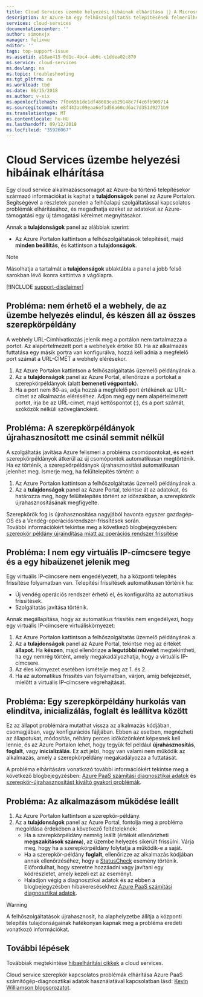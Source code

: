 ```yaml
---
title: Cloud Services üzembe helyezési hibáinak elhárítása |} A Microsoft Docs
description: Az Azure-bA egy felhőszolgáltatás telepítésének felmerülhet néhány gyakori problémák vannak. Ez a cikk egy részüket megoldásokat biztosít.
services: cloud-services
documentationcenter: ''
author: simonxjx
manager: felixwu
editor: ''
tags: top-support-issue
ms.assetid: a18ae415-0d1c-4bc4-ab6c-c1ddea02c870
ms.service: cloud-services
ms.devlang: na
ms.topic: troubleshooting
ms.tgt_pltfrm: na
ms.workload: tbd
ms.date: 06/15/2018
ms.author: v-six
ms.openlocfilehash: 7f0e65b1de1df48603cab29148c7f4c6fb909714
ms.sourcegitcommit: e8f443ac09eaa6ef1d56a60cd6ac7d351d9271b9
ms.translationtype: MT
ms.contentlocale: hu-HU
ms.lasthandoff: 09/12/2018
ms.locfileid: "35926067"
---
```

# <a name="troubleshoot-cloud-service-deployment-problems"></a>Cloud Services üzembe helyezési hibáinak elhárítása
Egy cloud service alkalmazáscsomagot az Azure-ba történő telepítésekor származó információkat is kaphat a **tulajdonságok** panel az Azure Portalon. Segítségével a részletek panelen a felhőalapú szolgáltatással kapcsolatos problémák elhárításához, és megadhatja ezeket az adatokat az Azure-támogatási egy új támogatási kérelmet megnyitásakor.

Annak a **tulajdonságok** panel az alábbiak szerint:

* Az Azure Portalon kattintson a felhőszolgáltatások telepítését, majd **minden beállítás**, és kattintson a **tulajdonságok**.

> [!NOTE]
> Másolhatja a tartalmát a **tulajdonságok** ablaktábla a panel a jobb felső sarokban lévő ikonra kattintva a vágólapra.
>
>

[!INCLUDE [support-disclaimer](../../includes/support-disclaimer.md)]

## <a name="problem-i-cannot-access-my-website-but-my-deployment-is-started-and-all-role-instances-are-ready"></a>Probléma: nem érhető el a webhely, de az üzembe helyezés elindul, és készen áll az összes szerepkörpéldány
A webhely URL-Címhivatkozás jelenik meg a portálon nem tartalmazza a portot. Az alapértelmezett port a webhelyek értéke 80. Ha az alkalmazás futtatása egy másik portra van konfigurálva, hozzá kell adnia a megfelelő port számát a URL-CÍMÉT a webhely elérésekor.

1. Az Azure Portalon kattintson a felhőszolgáltatás üzemelő példányának a.
2. Az a **tulajdonságok** panel az Azure Portal, ellenőrizze a portokat a szerepkörpéldányok (alatt **bemeneti végpontok**).
3. Ha a port nem 80-as, adja hozzá a megfelelő port értékének az URL-címet az alkalmazás eléréséhez. Adjon meg egy nem alapértelmezett portot, írja be az URL-címet, majd kettőspontot (:), és a port számát, szóközök nélküli szövegláncként.

## <a name="problem-my-role-instances-recycled-without-me-doing-anything"></a>Probléma: A szerepkörpéldányok újrahasznosított me csinál semmit nélkül
A szolgáltatás javítása Azure felismeri a probléma csomópontokat, és ezért szerepkörpéldányok átkerül az új csomópontok automatikusan megtörténik. Ha ez történik, a szerepkörpéldányok újrahasznosítási automatikusan jelenhet meg. Ismerje meg, ha felültelepítés történt: a

1. Az Azure Portalon kattintson a felhőszolgáltatás üzemelő példányának a.
2. Az a **tulajdonságok** panel az Azure Portal, tekintse át az adatokat, és határozza meg, hogy felültelepítés történt az időszakban, a szerepkörök újrahasznosításának megfigyelte.

Szerepkörök fog is újrahasznosítása nagyjából havonta egyszer gazdagép-OS és a Vendég-operációsrendszer-frissítések során.  
További információkért tekintse meg a következő blogbejegyzésben: [szerepkör példány újraindítása miatt az operációs rendszer frissítése](http://blogs.msdn.com/b/kwill/archive/2012/09/19/role-instance-restarts-due-to-os-upgrades.aspx)

## <a name="problem-i-cannot-do-a-vip-swap-and-receive-an-error"></a>Probléma: I nem egy virtuális IP-címcsere tegye és a egy hibaüzenet jelenik meg
Egy virtuális IP-címcsere nem engedélyezett, ha a központi telepítés frissítése folyamatban van. Telepítési frissítések automatikusan történik ha:

* Új vendég operációs rendszer érhető el, és konfigurálta az automatikus frissítések.
* Szolgáltatás javítása történik.

Annak megállapítása, hogy az automatikus frissítés nem engedélyezi, hogy egy virtuális IP-címcsere virtuáliskörnyezet:

1. Az Azure Portalon kattintson a felhőszolgáltatás üzemelő példányának a.
2. Az a **tulajdonságok** panel az Azure Portal, tekintse meg az értékét **állapot**. Ha **készen**, majd ellenőrizze **a legutóbbi művelet** megtekintheti, ha egy nemrég történt, amely megakadályozhatja, hogy a virtuális IP-címcsere.
3. Az éles környezet esetében ismételje meg az 1. és 2.
4. Ha az automatikus frissítés van folyamatban, várjon, amíg befejezését, mielőtt a virtuális IP-címcsere végrehajtását.

## <a name="problem-a-role-instance-is-looping-between-started-initializing-busy-and-stopped"></a>Probléma: Egy szerepkörpéldány hurkolás van elindítva, inicializálás, foglalt és leállítva között
Ez az állapot problémára mutathat vissza az alkalmazás kódjában, csomagjában, vagy konfigurációs fájljában. Ebben az esetben, megnézheti az állapotukat, módosítás, néhány perces időközönként képesnek kell lennie, és az Azure Portalon lehet, hogy tegyük fel például **újrahasznosítás**, **foglalt**, vagy **inicializálás**. Ez azt jelzi, hogy van valami nem működik az alkalmazás, amely a szerepkörpéldány megakadályozza a futtatását.

A probléma elhárítására vonatkozó további információkért tekintse meg a következő blogbejegyzésben: [Azure PaaS számítási diagnosztikai adatok](http://blogs.msdn.com/b/kwill/archive/2013/08/09/windows-azure-paas-compute-diagnostics-data.aspx) és [szerepkör-újrahasznosítást kiváltó gyakori problémák](cloud-services-troubleshoot-common-issues-which-cause-roles-recycle.md).

## <a name="problem-my-application-stopped-working"></a>Probléma: Az alkalmazásom működése leállt
1. Az Azure Portalon kattintson a szerepkör-példány.
2. Az a **tulajdonságok** panel az Azure Portal, fontolja meg a probléma megoldása érdekében a következő feltételeknek:
   * Ha a szerepkörpéldány nemrég leállt (értékét ellenőrizheti **megszakítások száma**), az üzembe helyezés sikerült frissülni. Várja meg, hogy ha a szerepkörpéldány folytatja a működik-e a saját.
   * Ha a szerepkör-példány **foglalt**, ellenőrizze az alkalmazás kódjában annak ellenőrzéséhez, hogy a [StatusCheck](https://msdn.microsoft.com/library/microsoft.windowsazure.serviceruntime.roleenvironment.statuscheck) esemény történik. Előfordulhat, hogy szeretne hozzáadni vagy javítani egy kódrészletet, amely kezeli ezt az eseményt.
   * Haladjon végig a diagnosztikai adatok és az ebben a blogbejegyzésben hibakeresésekhez [Azure PaaS számítási diagnosztikai adatok](http://blogs.msdn.com/b/kwill/archive/2013/08/09/windows-azure-paas-compute-diagnostics-data.aspx).

> [!WARNING]
> A felhőszolgáltatások újrahasznosít, ha alaphelyzetbe állítja a központi telepítés tulajdonságainak hatékonyan kapnak meg a probléma eredeti vonatkozó információkat.
>
>

## <a name="next-steps"></a>További lépések
Továbbiak megtekintése [hibaelhárítási cikkek](https://docs.microsoft.com/azure/cloud-services/cloud-services-allocation-failures) a cloud services.

Cloud service szerepkör kapcsolatos problémák elhárítása Azure PaaS számítógép-diagnosztikai adatok használatával kapcsolatban lásd: [Kevin Williamson blogsorozatot](http://blogs.msdn.com/b/kwill/archive/2013/08/09/windows-azure-paas-compute-diagnostics-data.aspx).
